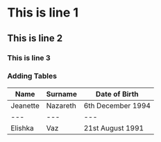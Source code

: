 # This is line 1

## This is line 2

### This is line 3

### Adding Tables
| Name | Surname | Date of Birth |
--- | --- | --- |
| Jeanette | Nazareth | 6th December 1994 |
--- | --- | --- |
| Elishka | Vaz | 21st August 1991 |

